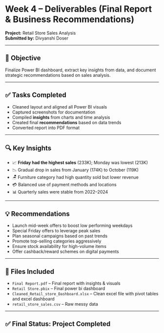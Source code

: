 # Week 4 – Deliverables (Final Report & Business Recommendations)  
**Project:** Retail Store Sales Analysis  
**Submitted by:** Divyanshi Doser 

---

## 🎯 Objective  
Finalize Power BI dashboard, extract key insights from data, and document strategic recommendations based on sales analysis.

---

## ✅ Tasks Completed

- Cleaned layout and aligned all Power BI visuals  
- Captured screenshots for documentation  
- Compiled **insights** from charts and time analysis  
- Created final **recommendations** based on data trends  
- Converted report into PDF format
---

## 🔍 Key Insights
- 📈 **Friday had the highest sales** (233K); Monday was lowest (213K)  
- 📉 Gradual drop in sales from January (174K) to October (119K)  
- 🪑 Furniture category had high quantity sold but lower revenue  
- 💳 Balanced use of payment methods and locations  
- 📊 Quarterly sales were stable from 2022–2024  

---

## 💡 Recommendations
- Launch mid-week offers to boost low performing weekdays  
- Special Friday offers to leverage peak sales  
- Plan seasonal campaigns based on past trends  
- Promote top-selling categories aggressively  
- Ensure stock availability for high-volume items  
- Offer cashback/reward schemes on digital payments

---

## 📁 Files Included
- `Final Report.pdf` – Final report with insights & visuals  
- `Retail Store.pbix` – Final power bi dashboard  
- `Cleaned_Retail_store_Dashboard.xlsx` – Clean excel file with pivot tables and excel dashboard
- `retail_store_sales.csv` – Raw messy data
---

## ✅ Final Status: Project Completed  

